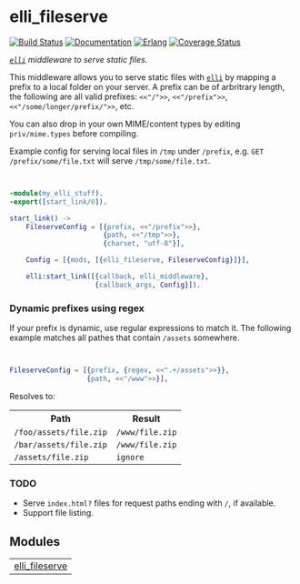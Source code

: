 

# elli_fileserve #

[![Build Status][Travis badge]][Travis link]
[![Documentation][docs badge]][docs]
[![Erlang][Erlang badge]][Erlang downloads]
[![Coverage Status][Coveralls badge]][Coveralls link]

[Travis badge]: https://travis-ci.org/elli-lib/elli_fileserve.svg?branch=develop
[Travis link]: https://travis-ci.org/elli-lib/elli_fileserve
[docs badge]: https://img.shields.io/badge/docs-edown-green.svg
[docs]: https://github.com/elli-lib/elli_fileserve/blob/develop/doc/elli_fileserve.md
[Erlang badge]: https://img.shields.io/badge/erlang-%E2%89%A518.0-red.svg
[Erlang downloads]: http://www.erlang.org/downloads
[Coveralls badge]: https://coveralls.io/repos/github/elli-lib/elli_fileserve/badge.svg?branch=develop
[Coveralls link]: https://coveralls.io/github/elli-lib/elli_fileserve?branch=develop

*[`elli`][] middleware to serve static files.*

This middleware allows you to serve static files with [`elli`][] by mapping a
prefix to a local folder on your server. A prefix can be of arbritrary length,
the following are all valid prefixes: `<<"/">>`, `<<"/prefix">>`,
`<<"/some/longer/prefix/">>`, etc.

You can also drop in your own MIME/content types
by editing `priv/mime.types` before compiling.

Example config for serving local files in `/tmp` under `/prefix`, e.g.
`GET /prefix/some/file.txt` will serve `/tmp/some/file.txt`.

[`elli`]: https://github.com/knutin/elli

```erlang


-module(my_elli_stuff).
-export([start_link/0]).

start_link() ->
    FileserveConfig = [{prefix, <<"/prefix">>},
                       {path, <<"/tmp">>},
                       {charset, "utf-8"}],

    Config = [{mods, [{elli_fileserve, FileserveConfig}]}],

    elli:start_link([{callback, elli_middleware},
                     {callback_args, Config}]).


```


### <a name="Dynamic_prefixes_using_regex">Dynamic prefixes using regex</a> ###

If your prefix is dynamic, use regular expressions to match it. The following
example matches all pathes that contain `/assets` somewhere.

```erlang


FileserveConfig = [{prefix, {regex, <<".+/assets">>}},
                   {path, <<"/www">>}],


```
Resolves to:


<table><tr><th>Path</th><th>Result</th></tr><tr><td><code>/foo/assets/file.zip</code></td><td><code>/www/file.zip</code></td></tr><tr><td><code>/bar/assets/file.zip</code></td><td><code>/www/file.zip</code></td></tr><tr><td><code>/assets/file.zip</code></td><td><code>ignore</code></td></tr>
</table>



### <a name="TODO">TODO</a> ###
- Serve `index.html?` files for request paths ending with `/`, if available.
- Support file listing.


## Modules ##


<table width="100%" border="0" summary="list of modules">
<tr><td><a href="https://github.com/elli-lib/elli_fileserve/blob/develop/doc/elli_fileserve.md" class="module">elli_fileserve</a></td></tr></table>

